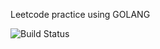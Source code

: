Leetcode practice using GOLANG

![Build Status](https://github.com/serhii-soboliev/golc/actions/workflows/go.yml/badge.svg)

